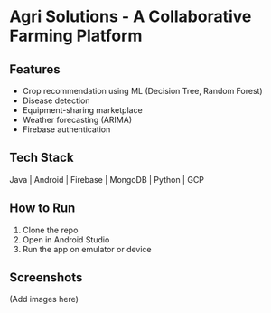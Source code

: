 # Agri Solutions - A Collaborative Farming Platform

## Features
- Crop recommendation using ML (Decision Tree, Random Forest)
- Disease detection
- Equipment-sharing marketplace
- Weather forecasting (ARIMA)
- Firebase authentication

## Tech Stack
Java | Android | Firebase | MongoDB | Python | GCP

## How to Run
1. Clone the repo
2. Open in Android Studio
3. Run the app on emulator or device

## Screenshots
(Add images here)
